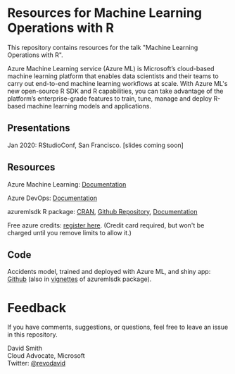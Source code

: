 # Resources for Machine Learning Operations with R

This repository contains resources for the talk "Machine Learning Operations with R".

Azure Machine Learning service (Azure ML) is Microsoft’s cloud-based machine
learning platform that enables data scientists and their teams to carry out
end-to-end machine learning workflows at scale. With Azure ML's new open-source
R SDK and R capabilities, you can take advantage of the platform’s
enterprise-grade features to train, tune, manage and deploy R-based machine
learning models and applications. 

## Presentations

Jan 2020: RStudioConf, San Francisco. [slides coming soon]

## Resources

Azure Machine Learning: [Documentation](https://docs.microsoft.com/azure/machine-learning/overview-what-is-azure-ml?WT.mc_id=mlopsr-github-davidsmi)

Azure DevOps: [Documentation](https://docs.microsoft.com/azure/devops/user-guide/what-is-azure-devops?view=azure-devops&WT.mc_id=mlopsr-github-davidsmi)

azuremlsdk R package: [CRAN](https://cran.r-project.org/package=azuremlsdk), [Github Repository](https://github.com/azure/azureml-sdk-for-r), [Documentation](https://azure.github.io/azureml-sdk-for-r/reference/index.html)

Free azure credits: [register here](http://azure.com/free?view=azure-devops&WT.mc_id=mlopsr-github-davidsmi). (Credit card required, but won't be charged until you remove limits to allow it.)

## Code

Accidents model, trained and deployed with Azure ML, and shiny app: [Github](https://github.com/revodavid/azureml-sdk-for-r/tree/master/vignettes/train-and-deploy-to-aci) (also in [vignettes](https://github.com/Azure/azureml-sdk-for-r/tree/master/vignettes/train-and-deploy-to-aci) of azuremlsdk package).

# Feedback

If you have comments, suggestions, or questions, feel free to leave an issue in this repository.

David Smith  
Cloud Advocate, Microsoft  
Twitter: [@revodavid](http://twitter.com/revodavid)